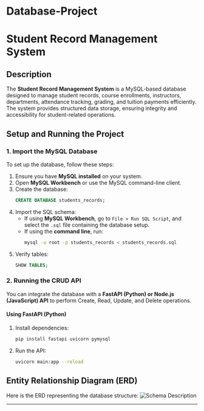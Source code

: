 # Database-Project
# Student Record Management System

## Description
The **Student Record Management System** is a MySQL-based database designed to manage student records, course enrollments, instructors, departments, attendance tracking, grading, and tuition payments efficiently. The system provides structured data storage, ensuring integrity and accessibility for student-related operations.

## Setup and Running the Project

### **1. Import the MySQL Database**
To set up the database, follow these steps:
1. Ensure you have **MySQL installed** on your system.
2. Open **MySQL Workbench** or use the MySQL command-line client.
3. Create the database:
   ```sql
   CREATE DATABASE students_records;

4. Import the SQL schema:
   - If using **MySQL Workbench**, go to `File > Run SQL Script`, and select the `.sql` file containing the database setup.
   - If using the **command line**, run:
     ```bash
     mysql -u root -p students_records < students_records.sql
     ```
5. Verify tables:
   ```sql
   SHOW TABLES;
   ```

### **2. Running the CRUD API**
You can integrate the database with a **FastAPI (Python) or Node.js (JavaScript) API** to perform Create, Read, Update, and Delete operations.

#### **Using FastAPI (Python)**
1. Install dependencies:
   ```bash
   pip install fastapi uvicorn pymysql
   ```
2. Run the API:
   ```bash
   uvicorn main:app --reload
   ```

## **Entity Relationship Diagram (ERD)**
Here is the ERD representing the database structure:
![Schema Description]([https://your-image-url](https://github.com/natalieosita/Database-Project/blob/main/STUDENTS%20RECORDS.drawio.png))


---


